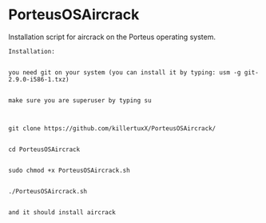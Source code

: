 # PorteusOSAircrack
Installation script for aircrack on the Porteus operating system.

	Installation: 


	you need git on your system (you can install it by typing: usm -g git-2.9.0-i586-1.txz)


	make sure you are superuser by typing su 



	git clone https://github.com/killertuxX/PorteusOSAircrack/


	cd PorteusOSAircrack


	sudo chmod +x PorteusOSAircrack.sh 


	./PorteusOSAircrack.sh 


	and it should install aircrack
